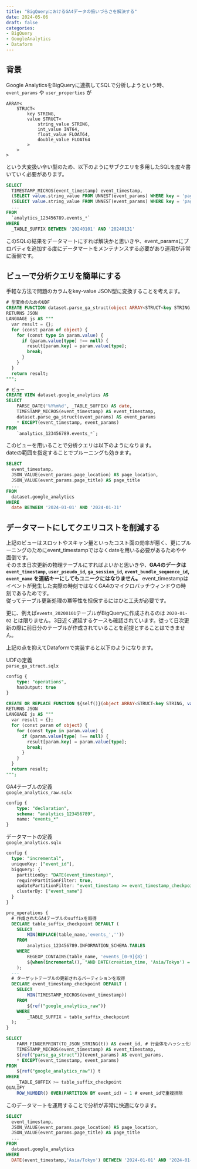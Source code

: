 ```yaml
---
title: "BigQueryにおけるGA4データの扱いづらさを解決する"
date: 2024-05-06
draft: false
categories:
- BigQuery
- GoogleAnalytics
- Dataform
---
```


## 背景

Google AnalyticsをBigQueryに連携してSQLで分析しようという時、`event_params` や `user_properties` が 

```
ARRAY<
    STRUCT<
        key STRING, 
        value STRUCT<
            string_value STRING, 
            int_value INT64, 
            float_value FLOAT64, 
            double_value FLOAT64
        >
    >
>
```

という大変扱い辛い型のため、以下のようにサブクエリを多用したSQLを度々書いていく必要があります。

```sql
SELECT
  TIMESTAMP_MICROS(event_timestamp) event_timestamp,
  (SELECT value.string_value FROM UNNEST(event_params) WHERE key = 'page_location') AS page_location,
  (SELECT value.string_value FROM UNNEST(event_params) WHERE key = 'page_title') AS page_title,
  ...
FROM
  `analytics_123456789.events_*`
WHERE
  _TABLE_SUFFIX BETWEEN '20240101' AND '20240131'
```

このSQLの結果をデータマートにすれば解決かと思いきや、event_paramsにプロパティを追加する度にデータマートをメンテナンスする必要があり運用が非常に面倒です。

## ビューで分析クエリを簡単にする

手軽な方法で問題のカラムをkey-value JSON型に変換することを考えます。

```sql
# 型変換のためのUDF
CREATE FUNCTION dataset.parse_ga_struct(object ARRAY<STRUCT<key STRING, value STRUCT<string_value STRING, int_value INT64, float_value FLOAT64, double_value FLOAT64>>>)
RETURNS JSON
LANGUAGE js AS """
  var result = {};
  for (const param of object) {
    for (const type in param.value) {
      if (param.value[type] !== null) {
        result[param.key] = param.value[type];
        break;
      }
    }
  }
  return result;
""";
```

```sql
# ビュー
CREATE VIEW dataset.google_analytics AS
SELECT
    PARSE_DATE('%Y%m%d', _TABLE_SUFFIX) AS date,
    TIMESTAMP_MICROS(event_timestamp) AS event_timestamp,
    dataset.parse_ga_struct(event_params) AS event_params
    * EXCEPT(event_timestamp, event_params)
FROM
    `analytics_123456789.events_*`;
```

このビューを用いることで分析クエリは以下のようになります。  
dateの範囲を指定することでプルーニングも効きます。

```sql
SELECT
  event_timestamp,
  JSON_VALUE(event_params.page_location) AS page_location,
  JSON_VALUE(event_params.page_title) AS page_title
  ...
FROM
  dataset.google_analytics
WHERE
  date BETWEEN '2024-01-01' AND '2024-01-31'
```

## データマートにしてクエリコストを削減する

上記のビューはスロットやスキャン量といったコスト面の効率が悪く、更にプルーニングのためにevent_timestampではなくdateを用いる必要があるためやや面倒です。  
そのまま日次更新の物理テーブルにすればよいかと思いきや、**GA4のデータは `event_timestamp`, `user_pseudo_id`, `ga_session_id`, `event_bundle_sequence_id`, `event_name` を連結キーにしてもユニークにはなりません。** event_timestampはイベントが発生した実際の時刻ではなくGA4のマイクロバッチウィンドウの時刻であるためです。  
従ってテーブル更新処理の冪等性を担保するにはひと工夫が必要です。

更に、例えば`events_20200101`テーブルがBigQueryに作成されるのは `2020-01-02` とは限りません。3日近く遅延するケースも確認されています。従って日次更新の際に前日分のテーブルが作成されていることを前提とすることはできません。

上記の点を抑えてDataformで実装すると以下のようになります。


UDFの定義  
`parse_ga_struct.sqlx`
```sql
config {
    type: "operations",
    hasOutput: true
}

CREATE OR REPLACE FUNCTION ${self()}(object ARRAY<STRUCT<key STRING, value STRUCT<string_value STRING, int_value INT64, float_value FLOAT64, double_value FLOAT64>>>)
RETURNS JSON
LANGUAGE js AS """
  var result = {};
  for (const param of object) {
    for (const type in param.value) {
      if (param.value[type] !== null) {
        result[param.key] = param.value[type];
        break;
      }
    }
  }
  return result;
""";

```

GA4テーブルの定義  
`google_analytics_raw.sqlx`
```sql
config {
    type: "declaration",
    schema: "analytics_123456789",
    name: "events_*"
}
```

データマートの定義  
`google_analytics.sqlx`
```sql
config {
  type: "incremental",
  uniqueKey: ["event_id"],
  bigquery: {
    partitionBy: "DATE(event_timestamp)",
    requirePartitionFilter: true,
    updatePartitionFilter: "event_timestamp >= event_timestamp_checkpoint",
    clusterBy: ["event_name"]
  }
}

pre_operations {
  # 作成されたGA4テーブルのsuffixを取得
  DECLARE table_suffix_checkpoint DEFAULT (
    SELECT
        MIN(REPLACE(table_name,'events_',''))
    FROM
        analytics_123456789.INFORMATION_SCHEMA.TABLES
    WHERE
        REGEXP_CONTAINS(table_name, 'events_[0-9]{8}')
        ${when(incremental(), "AND DATE(creation_time, 'Asia/Tokyo') = DATE_SUB(CURRENT_DATE('Asia/Tokyo'), INTERVAL 1 DAY)"}
    );
  ---
  # ターゲットテーブルの更新されるパーティションを取得
  DECLARE event_timestamp_checkpoint DEFAULT (
    SELECT
        MIN(TIMESTAMP_MICROS(event_timestamp))
    FROM
        ${ref("google_analytics_raw")}
    WHERE
        _TABLE_SUFFIX = table_suffix_checkpoint
  );
}

SELECT
    FARM_FINGERPRINT(TO_JSON_STRING(t)) AS event_id, # 行全体をハッシュ化してユニークキーにする
    TIMESTAMP_MICROS(event_timestamp) AS event_timestamp,
    ${ref("parse_ga_struct")}(event_params) AS event_params,
    * EXCEPT(event_timestamp, event_params)
FROM
    ${ref("google_analytics_raw")} t
WHERE
    _TABLE_SUFFIX >= table_suffix_checkpoint
QUALIFY
    ROW_NUMBER() OVER(PARTITION BY event_id) = 1 # event_idで重複排除
```

このデータマートを運用することで分析が非常に快適になります。

```sql
SELECT
  event_timestamp,
  JSON_VALUE(event_params.page_location) AS page_location,
  JSON_VALUE(event_params.page_title) AS page_title
  ...
FROM
  dataset.google_analytics
WHERE
  DATE(event_timestamp,'Asia/Tokyo') BETWEEN '2024-01-01' AND '2024-01-31'
```
